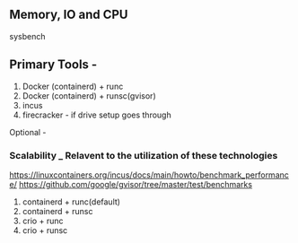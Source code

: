 ## Memory, IO and CPU
sysbench

## Primary Tools -
1. Docker (containerd) + runc
2. Docker (containerd) + runsc(gvisor)
3. incus
4. firecracker - if drive setup goes through


Optional - 

### Scalability _ Relavent to the utilization of these technologies ###
https://linuxcontainers.org/incus/docs/main/howto/benchmark_performance/
https://github.com/google/gvisor/tree/master/test/benchmarks

1. containerd + runc(default)
2. containerd + runsc
4. crio + runc
5. crio + runsc